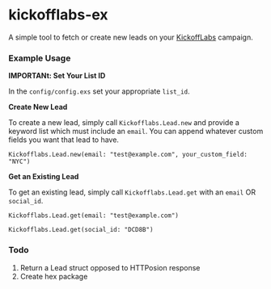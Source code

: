 # kickofflabs-ex

A simple tool to fetch or create new leads on your [KickoffLabs](http://kickofflabs.com) campaign.

### Example Usage

**IMPORTANt: Set Your List ID**

In the `config/config.exs` set your appropriate `list_id`.

**Create New Lead**

To create a new lead, simply call `Kickofflabs.Lead.new` and provide a keyword list which must include an `email`. You can append whatever custom fields you want that lead to have.

```
Kickofflabs.Lead.new(email: "test@example.com", your_custom_field: "NYC")
```

**Get an Existing Lead**

To get an existing lead, simply call `Kickofflabs.Lead.get` with an `email` OR `social_id`.

```
Kickofflabs.Lead.get(email: "test@example.com")

Kickofflabs.Lead.get(social_id: "DCD8B")
```

### Todo

1. Return a Lead struct opposed to HTTPosion response
2. Create hex package
